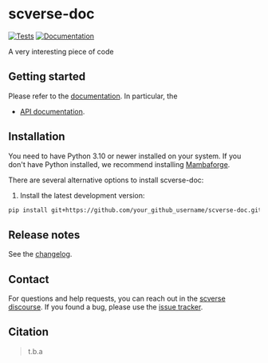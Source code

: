 # scverse-doc

[![Tests][badge-tests]][link-tests]
[![Documentation][badge-docs]][link-docs]

[badge-tests]: https://img.shields.io/github/actions/workflow/status/your_github_username/scverse-doc/test.yaml?branch=main
[link-tests]: https://github.com/your_github_username/scverse-doc/actions/workflows/test.yml
[badge-docs]: https://img.shields.io/readthedocs/scverse-doc

A very interesting piece of code

## Getting started

Please refer to the [documentation][link-docs]. In particular, the

-   [API documentation][link-api].

## Installation

You need to have Python 3.10 or newer installed on your system. If you don't have
Python installed, we recommend installing [Mambaforge](https://github.com/conda-forge/miniforge#mambaforge).

There are several alternative options to install scverse-doc:

<!--
1) Install the latest release of `scverse-doc` from `PyPI <https://pypi.org/project/scverse-doc/>`_:

```bash
pip install scverse-doc
```
-->

1. Install the latest development version:

```bash
pip install git+https://github.com/your_github_username/scverse-doc.git@main
```

## Release notes

See the [changelog][changelog].

## Contact

For questions and help requests, you can reach out in the [scverse discourse][scverse-discourse].
If you found a bug, please use the [issue tracker][issue-tracker].

## Citation

> t.b.a

[scverse-discourse]: https://discourse.scverse.org/
[issue-tracker]: https://github.com/your_github_username/scverse-doc/issues
[changelog]: https://scverse-doc.readthedocs.io/latest/changelog.html
[link-docs]: https://scverse-doc.readthedocs.io
[link-api]: https://scverse-doc.readthedocs.io/latest/api.html

